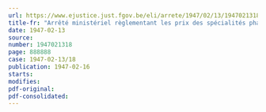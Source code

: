 ```yaml
---
url: https://www.ejustice.just.fgov.be/eli/arrete/1947/02/13/1947021318/justel
title-fr: "Arrêté ministériel règlementant les prix des spécialités pharmaceutiques"
date: 1947-02-13
source:
number: 1947021318
page: 888888
case: 1947-02-13/18
publication: 1947-02-16
starts:
modifies:
pdf-original:
pdf-consolidated:
---
```


